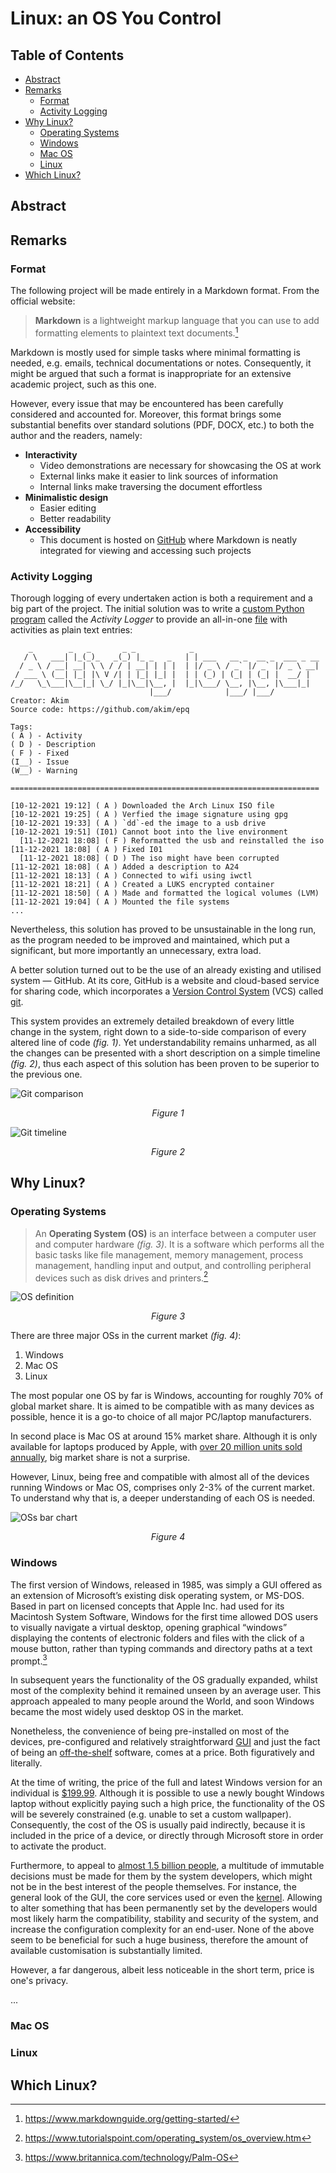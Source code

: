 # Linux: an OS You Control

## Table of Contents
* [Abstract](#abstract)
* [Remarks](#remarks)
  + [Format](#format)
  + [Activity Logging](#activity-logging)
* [Why Linux?](#why-linux%3F)
  + [Operating Systems](#operating-systems)
  + [Windows](#windows)
  + [Mac OS](#mac-os)
  + [Linux](#linux)
* [Which Linux?](#which-linux%3F)

## Abstract

## Remarks
### Format
The following project will be made entirely in a Markdown format. From the
official website:

> **Markdown** is a lightweight markup language that you can use to add formatting
> elements to plaintext text documents.[^md]

[^md]: https://www.markdownguide.org/getting-started/

Markdown is mostly used for simple tasks where minimal formatting is needed,
e.g. emails, technical documentations or notes. Consequently, it might be
argued that such a format is inappropriate for an extensive academic project,
such as this one. 

However, every issue that may be encountered has been carefully considered and
accounted for. Moreover, this format brings some substantial benefits over
standard solutions (PDF, DOCX, etc.) to both the author and the readers,
namely:

- **Interactivity**
    - Video demonstrations are necessary for showcasing the OS at work
    - External links make it easier to link sources of information
    - Internal links make traversing the document effortless
- **Minimalistic design**
    - Easier editing
    - Better readability
- **Accessibility**
    - This document is hosted on [GitHub](https://github.com/) where Markdown
      is neatly integrated for viewing and accessing such projects

### Activity Logging
Thorough logging of every undertaken action is both a requirement and a big
part of the project. The initial solution was to write a [custom Python
program](activity.py) called the *Activity Logger* to provide an all-in-one
[file](activity.log) with activities as plain text entries:

```
    _        _   _       _ _            _                                    
   / \   ___| |_(_)_   _(_) |_ _   _   | | ___   __ _  __ _  ___ _ __       
  / _ \ / __| __| \ \ / / | __| | | |  | |/ _ \ / _` |/ _` |/ _ \ __|   
 / ___ \ (__| |_| |\ V /| | |_| |_| |  | | (_) | (_| | (_| |  __/ |        
/_/   \_\___|\__|_| \_/ |_|\__|\__, |  |_|\___/ \__, |\__, |\___|_|
                               |___/            |___/ |___/                  
Creator: Akim                                                                
Source code: https://github.com/akim/epq
                                  
Tags:                                                                        
( A ) - Activity                                                             
( D ) - Description                                                          
( F ) - Fixed                                                                
(I__) - Issue                                                                
(W__) - Warning
                                                            
=====================================================================
      
[10-12-2021 19:12] ( A ) Downloaded the Arch Linux ISO file
[10-12-2021 19:25] ( A ) Verfied the image signature using gpg
[10-12-2021 19:33] ( A ) `dd`-ed the image to a usb drive
[10-12-2021 19:51] (I01) Cannot boot into the live environment
  [11-12-2021 18:08] ( F ) Reformatted the usb and reinstalled the iso
[11-12-2021 18:08] ( A ) Fixed I01
  [11-12-2021 18:08] ( D ) The iso might have been corrupted
[11-12-2021 18:08] ( A ) Added a description to A24
[11-12-2021 18:13] ( A ) Connected to wifi using iwctl
[11-12-2021 18:21] ( A ) Created a LUKS encrypted container
[11-12-2021 18:50] ( A ) Made and formatted the logical volumes (LVM)
[11-12-2021 19:04] ( A ) Mounted the file systems
...
```
Nevertheless, this solution has proved to be unsustainable in the long run, as
the program needed to be improved and maintained, which put a significant, but
more importantly an unnecessary, extra load.

A better solution turned out to be the use of an already existing and utilised
system — GitHub. At its core, GitHub is a website and cloud-based service for
sharing code, which incorporates a [Version Control
System](https://en.wikipedia.org/wiki/Version_control) (VCS) called
[git](https://git-scm.com/). 

This system provides an extremely detailed breakdown of every little change in
the system, right down to a side-to-side comparison of every altered line of
code *(fig. 1)*. Yet understandability remains unharmed, as all the changes can
be presented with a short description on a simple timeline *(fig. 2)*, thus
each aspect of this solution has been proven to be superior to the previous
one.

![Git comparison](./attachments/git-diff.png) 
*<p align="center"> Figure 1 </p>*

![Git timeline](./attachments/git-timeline.png)
*<p align="center"> Figure 2 </p>*

## Why Linux?
### Operating Systems
> An **Operating System (OS)** is an interface between a computer user and
> computer hardware *(fig. 3)*. It is a software which performs all the basic tasks like
> file management, memory management, process management, handling input and
> output, and controlling peripheral devices such as disk drives and
> printers.[^os-def]

[^os-def]: https://www.tutorialspoint.com/operating_system/os_overview.htm

![OS definition](./attachments/os_def.png) 
*<p align="center"> Figure 3 </p>*

There are three major OSs in the current market *(fig. 4)*:
1. Windows
2. Mac OS
3. Linux

The most popular one OS by far is Windows, accounting for roughly 70% of global
market share. It is aimed to be compatible with as many devices as possible,
hence it is a go-to choice of all major PC/laptop manufacturers.

In second place is Mac OS at around 15% market share. Although it is only
available for laptops produced by Apple, with [over 20 million units sold
annually](https://www.macrumors.com/2021/01/19/mac-sales-skyrocketing-after-m1-launch/),
big market share is not a surprise.

However, Linux, being free and compatible with almost all of the devices
running Windows or Mac OS, comprises only 2-3% of the current market. To
understand why that is, a deeper understanding of each OS is needed.


![OSs bar chart](./attachments/oss.png) 
*<p align="center"> Figure 4 </p>*

### Windows
The first version of Windows, released in 1985, was simply a GUI offered as an
extension of Microsoft’s existing disk operating system, or MS-DOS. Based in
part on licensed concepts that Apple Inc. had used for its Macintosh System
Software, Windows for the first time allowed DOS users to visually navigate a
virtual desktop, opening graphical “windows” displaying the contents of
electronic folders and files with the click of a mouse button, rather than
typing commands and directory paths at a text prompt.[^win-history]

[^win-history]: https://www.britannica.com/technology/Palm-OS

In subsequent years the functionality of the OS gradually expanded, whilst most
of the complexity behind it remained unseen by an average user. This approach
appealed to many people around the World, and soon Windows became the most
widely used desktop OS in the market. 

Nonetheless, the convenience of being pre-installed on most of the devices,
pre-configured and relatively straightforward
[GUI](https://en.wikipedia.org/wiki/Graphical_user_interface) and just the fact
of being an
[off-the-shelf](https://en.wikipedia.org/wiki/Commercial_off-the-shelf)
software, comes at a price. Both figuratively and literally.

At the time of writing, the price of the full and latest Windows version for an
individual is
[$199.99](https://www.microsoft.com/en-us/d/windows-10-pro/df77x4d43rkt/48dn?rtc=1&activetab=pivot:overviewtab).
Although it is possible to use a newly bought Windows laptop without
explicitly paying such a high price, the functionality of the OS will be
severely constrained (e.g. unable to set a custom wallpaper). Consequently, the
cost of the OS is usually paid indirectly, because it is included in the price
of a device, or directly through Microsoft store in order to activate the
product.

Furthermore, to appeal to [almost 1.5 billion
people](https://news.microsoft.com/bythenumbers/en/windowsdevices), a multitude
of immutable decisions must be made for them by the system developers, which
might not be in the best interest of the people themselves. For instance, the
general look of the GUI, the core services used or even the
[kernel](https://en.wikipedia.org/wiki/Kernel_(operating_system)). Allowing to
alter something that has been permanently set by the developers would most
likely harm the compatibility, stability and security of the system, and
increase the configuration complexity for an end-user. None of the above seem
to be beneficial for such a huge business, therefore the amount of available
customisation is substantially limited.

However, a far dangerous, albeit less noticeable in the short term, price is
one's privacy.

...

### Mac OS


### Linux


## Which Linux?
